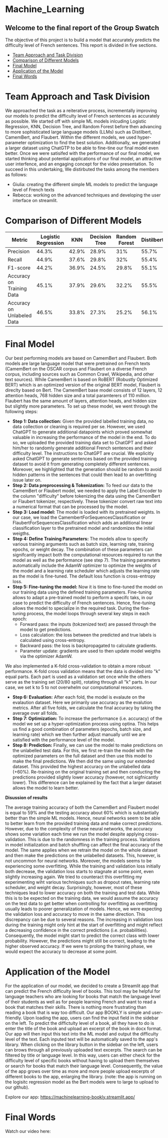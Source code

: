 # Machine_Learning


## Welcome to the final report of the Group Swatch 

The objective of this project is to build a model that accurately predicts the difficulty level of French sentences.
This report is divided in five sections.
- [Team Approach and Task Division](#team-Approach-and-Task-Division)
- [Comparison of Different Models](#Comparison-of-Different-Models)
- [Final Model](#Final-Model)
- [Application of the Model](#Application-of-the-Model)
- [Final Words](#Final-Words)


# Team Approach and Task Division

We approached the task as a reiterative process, incrementally improving our models to predict the difficulty level of French sentences as accurately as possible. We started off with simple ML models inlcuding Logistic Regression, KNN, Decision Tree, and Random Forest before then advancing to more sophisticated large language models (LLMs) such as Distilbert, CamemBert, and Flaubert. Within the different models, we used hyper-parameter optimization to find the best solution. Additionally, we generated a larger dataset using ChatGTP to be able to fine-tine our final model even better. 
Once we were satisifed with the performance of our final model, we started thinking about potential applications of our final model, an attractive user interfence, and an engaging concept for the video presentation. 
To succeed in this undertaking, We distirbuted the tasks among the members as follows:
- Giulia: creating the different simple ML models to predict the language level of French texts
- Rebecca: working on the advanced techniques and developing the user interface on streamlit.


# Comparison of Different Models

| Metric                   | Logistic Regression | KNN | Decision Tree | Random Forest | Distilbert | CamemBert | Flaubert |
|--------------------------|---------------------|-----|---------------|---------------|------------|-----------|-------------|
| Precision                | 44.3%               | 42.9%| 28.9%         | 31%           | 55.7%      | 61.2%     | 60.4%       |
| Recall                   | 44.9%               | 37.6%| 29.8%         | 32%           | 55.4%      | 58.9%     | 59.2%       |
| F1-score                 | 44.2%               | 36.9%| 24.5%         | 29.8%         | 55.1%      | 59%       | 59.4%       |
| Accuracy on Training Data| 45.1%               | 37.9%| 29.6%         | 32.2%         | 55.5%      | 58.9%     | 59.2%       |
| Accuracy on Unlabeled Data| 46.5%               | 33.8%| 27.3%         | 25.2%         | 56.1%      | 60.2%     | 60 %       |



# Final Model
Our best performing models are based on CamemBert and Flaubert. Both models are large language model that were pretrained on French texts (CamemBert on the OSCAR corpus and Flaubert on a diverse French corpus, including sources such as Common Crawl, Wikipedia, and other text sources).  While CamemBert is based on RoBERT (Robustly Optimized BERT) which is an optimized version of the original BERT model, Flaubert is direclty based on Bert. The CamemBert base model consists of 12 layers, 12 attention heads, 768 hidden size and a total paramterers of 110 million. Flaubert has the same amount of layers, attention heads, and hidden size but slightly more parameters.
To set up these model, we went through the following steps:

- **Step 1:  Data collection:** 
Given the provided labelled training data, no data collection or cleaning is required per se. However, we used ChatGPT to generate additional datapoints which proved somewhat valuable in increasing the performance of the model in the end. To do so, we uploaded the provided training data set to ChatGPT and asked him/her to randomly generate additional French sentences and their difficulty level. The instructions to ChatGPT are crucial. We explicitly asked ChatGPT to generate sentences based on the provided training dataset to avoid it from generating completely different sentences. Moreover, we highlighted that the generation should be random to avoid hidden patterns in the sentences that could then lead to an overfitting issue later on.
- **Step 2: Data preprocessing & Tokenization:**
To feed our data to the CamemBert or Flaubert model, we needed to apply the Label Encoder to the column "difficulty" before tokenizing the data using the CamemBert or Flaubert tokenizer, respectively. These tokenizer convert raw text into a numerical format that can be processed by the model.
- **Step 3: Load model:**
The model is loaded with its pretrained weights. In our case, we load the CamembertForSequencesClassification or FlaubertForSequencesClassification which adds an additional linear classification layer to the pretrained model and randomizes the initial weigths.
- **Step 4: Define Training Parameters:**
The models allow to specify various training arguments such as batch size, learning rate, training epochs, or weight decay. The combination of these parameters can signifcantly impact both the computational resources required to run the model as well as the performance (see step 7). The training parameters automatically include the AdamW optimizer to optimize the weights of the model and a learning rate scheduler which adjusts the learning rate as the model is fine-tuned. The default loss function is cross-entropy loss.
- **Step 5: Fine-tuning the model:**
Now it is time to fine-tuned the model on our training data using the defined training parameters. Fine-tuning allows to adapt a pre-trained model to perform a specifc taks, in our case to predict the difficulty of French sentences. Hence, fine-tuning allows the model to specialize in the required task. During the fine-tuning process, the model loops through several key steps in each epoch:
  - Forward pass: the inputs (tokzenized text) are passed through the model to get predictions.
  - Loss calculation: the loss between the predicted and true labels is calculated using cross-entropy.
  - Backward pass: the loss is backpropagated to calculate gradients.
  - Parameter update: gradients are used to then update model weigths via the optimizer AdamW.

We also implemented a K-fold cross-validation to obtain a more robust performance. K-fold cross validation means that the data is divided into "k" equal parts. Each part is used as a validation set once while the others serve as the training set (20/80 split), rotating through all "k" parts. In our case, we set k to 5 to not overwhelm our computational resources. 

- **Step 6: Evaluation:**
After each fold, the model is evalaute on the evalaution dataset. Here we primarily use accuracy as the evalution metrics. After all five folds, we calculate the final accuracy by taking the average over all folds.
- **Step 7: Optimization:**
To increase the performance (i.e. accuracy) of the model we set up a hyper-optimization process using optina. This helps us  find a good combination of parameters (epochs, batch size, and learning rate) which we then further adjust manually until we are satisfied with the performance level of the model.
- **Step 8: Prediction:**
Finally, we can use the model to make predictions on the unlabelled test data. For this, we first re-train the model with the optimized parameters on the full dataset and then use this model to make the final predictions. We then did the same using our extended dataset. This provided the highest accuracy on the unlabelled data (+60%). Re-training on the original training set and then conducting the predictions provided slightly lower accuracy (however, not sigfnicantly lower). This difference can be explained by the fact that a larger dataset allows the model to learn better. 

**Disussion of results**

The average training accuracy of both the CamemBert and Flaubert model is equal to 59% and the testing accuracy about 60% which is substantially better than the simple ML models. Hence, neural networks seem to be able to better learn from the provided training data and make correct predictions. However, due to the complexity of these neural networks, the accuracy shows some variation each time we run the model despite applying cross-validation. This is due to the randomness in the training process. Variations in model initialization and batch shuffling can affect the final accuracy of the model. The same applies when we retrain the model on the whole dataset and then make the predictions on the unlabelled datasets. This, however, is not uncommon for neural networks.
Moreover, the models seems to be experiencing some overfitting. While the training and validation loss initially both decrease, the validation loss starts to stagnate at some point, even slightly increasing again. We tried to counteract this overfitting my experimenting wiht various techniques such as dropout rates, learning rate scheduler, and weight decay. Surprisingly, however, most of these techniques lead to lower accuracy on both the training and test data. While this is to be expected on the training data, we would assume the accuracy on the test data to get better when controlling for overfitting as overfitting usually leads to poorer generalization of models. Hence, we were expecting the validation loss and accuracy to move in the same direction. This discrepancy can be due to several reasons. The increasing in validation loss during the training might only hint at the start of overfitting and might reflect a decreasing confidence in the correct predictions (i.e. probabilities). Consequently, the model might start to predict the correct class with lower probability. However, the predictions might still be correct, leading to the higher observed accuracy. If we were to prolong the training phase, we would expect the accuracy to decrease at some point.




# Application of the Model

For the application of our model, we decided to create a Streamlit app that can predict the French difficulty level of books. This tool may be helpful for language teachers who are looking for books that match the language level of their students as well as for people learning French and want to read a book that matches their skills. There is nothing more frustrating than reading a book that is way too difficult. Our app BOOKLY is simple and user-friendly. Upon loading the app, users can find the input field in the sidebar on the left. To predict the diffictulty level of a book, all they have to do is enter the title of the book and upload an excerpt of the book in docx format. Our app will then input this text into the ML model and output the difficulty level of the text. 
Each inputed text will be automatically saved to the app's library. When clicking on the library button in the sidebar on the left, users can brows through all previously uploaded text excerpts. The search can be filtered by title or language level. In this way, users can either check for the difficulty level of specific books without having to upload them themselves or search for books that match their language level. Consequently, the value of the app grows over time as more and more people upload excerpts of different books to the app, enlarging the library.
(note: the app is running on the logisitc regression model as the Bert models were to large to upload to our github).

Explore our app: https://machinelearning-bookly.streamlit.app/

# Final Words

Watch our video here: 
